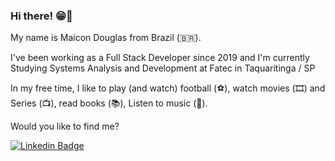 ### Hi there! 😁👋

My name is Maicon Douglas from Brazil (🇧🇷).

I've been working as a Full Stack Developer since 2019 and I'm currently Studying Systems Analysis and Development at Fatec in Taquaritinga / SP

In my free time, I like to play (and watch) football (⚽️), watch movies (🎞️) and Series (📺), read books (📚), Listen to music (🎵).

Would you like to find me?

[![Linkedin Badge](https://img.shields.io/badge/-LinkedIn-blue?style=flat-square&logo=Linkedin&logoColor=white&link=https://www.linkedin.com/in/maiconndouglas/)](https://www.linkedin.com/in/maiconndouglas/)


<!--
**MaiiconDouglas/MaiiconDouglas** is a ✨ _special_ ✨ repository because its `README.md` (this file) appears on your GitHub profile.

Here are some ideas to get you started:

- 🔭 I’m currently working on ...
- 🌱 I’m currently learning ...
- 👯 I’m looking to collaborate on ...
- 🤔 I’m looking for help with ...
- 💬 Ask me about ...
- 📫 How to reach me: ...
- 😄 Pronouns: ...
- ⚡ Fun fact: ...

[![FaceBook Badge](https://img.shields.io/badge/-LinkedIn-blue?style=flat-square&logo=Linkedin&logoColor=white&link=https://www.linkedin.com/in/maiconndouglas/)](https://www.linkedin.com/in/maiconndouglas/)
-->
